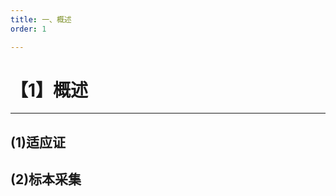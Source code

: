 ```yaml
---
title: 一、概述
order: 1

---
```


# 【1】概述

<kaodian :text="'临床检验基础记忆卡'" />

<!-- ###### 第十七章 羊水检查

> 临床检验基础 -->

<beitiL/>

---

## (1)适应证

<son :text="'临床检验基础检验记忆卡'" text1="(1)适应证" :textOption="[['了解','专业知识','相关专业知识'],['了解','相关专业知识','专业知识'],['了解','相关专业知识','专业知识']]" />

## (2)标本采集

<son :text="'临床检验基础检验记忆卡'" text1="(2)标本采集" :textOption="[['了解','相关专业知识','专业实践能力'],['了解','专业知识','专业实践能力'],['了解','专业知识','专业实践能力']]" />
